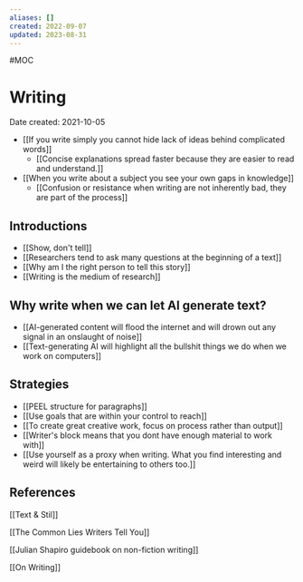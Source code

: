 ```yaml
---
aliases: []
created: 2022-09-07
updated: 2023-08-31
---
```


#MOC

# Writing
Date created: 2021-10-05

- [[If you write simply you cannot hide lack of ideas behind complicated words]]
	- [[Concise explanations spread faster because they are easier to read and understand.]]
- [[When you write about a subject you see your own gaps in knowledge]]
	- [[Confusion or resistance when writing are not inherently bad, they are part of the process]]

## Introductions

- [[Show, don't tell]]
- [[Researchers tend to ask many questions at the beginning of a text]]
- [[Why am I the right person to tell this story]]
- [[Writing is the medium of research]]

## Why write when we can let AI generate text?
- [[AI-generated content will flood the internet and will drown out any signal in an onslaught of noise]]
- [[Text-generating AI will highlight all the bullshit things we do when we work on computers]]

## Strategies

- [[PEEL structure for paragraphs]]
- [[Use goals that are within your control to reach]]
- [[To create great creative work, focus on process rather than output]]
- [[Writer's block means that you dont have enough material to work with]]
- [[Use yourself as a proxy when writing. What you find interesting and weird will likely be entertaining to others too.]]

## References

[[Text & Stil]]

[[The Common Lies Writers Tell You]]

[[Julian Shapiro guidebook on non-fiction writing]]

[[On Writing]]
